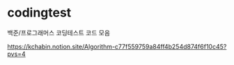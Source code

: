 # codingtest
백준/프로그래머스 코딩테스트 코드 모음

https://kchabin.notion.site/Algorithm-c77f559759a84ff4b254d874f6f10c45?pvs=4
